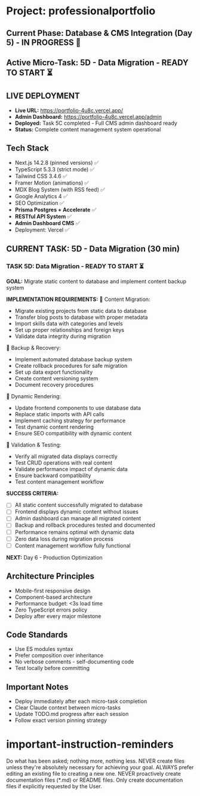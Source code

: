 # Project: professionalportfolio

## Current Phase: Database & CMS Integration (Day 5) - IN PROGRESS 🚀
## Active Micro-Task: 5D - Data Migration - READY TO START ⏳

## LIVE DEPLOYMENT
- **Live URL:** https://portfolio-4u8c.vercel.app/
- **Admin Dashboard:** https://portfolio-4u8c.vercel.app/admin
- **Deployed:** Task 5C completed - Full CMS admin dashboard ready
- **Status:** Complete content management system operational

## Tech Stack
- Next.js 14.2.8 (pinned versions) ✅
- TypeScript 5.3.3 (strict mode) ✅
- Tailwind CSS 3.4.6 ✅
- Framer Motion (animations) ✅
- MDX Blog System (with RSS feed) ✅
- Google Analytics 4 ✅
- SEO Optimization ✅
- **Prisma Postgres + Accelerate** ✅
- **RESTful API System** ✅
- **Admin Dashboard CMS** ✅
- Deployment: Vercel ✅

## CURRENT TASK: 5D - Data Migration (30 min)

### TASK 5D: Data Migration - READY TO START ⏳

**GOAL:** Migrate static content to database and implement content backup system

**IMPLEMENTATION REQUIREMENTS:**
🔄 Content Migration:
   - Migrate existing projects from static data to database
   - Transfer blog posts to database with proper metadata
   - Import skills data with categories and levels
   - Set up proper relationships and foreign keys
   - Validate data integrity during migration

🔄 Backup & Recovery:
   - Implement automated database backup system
   - Create rollback procedures for safe migration
   - Set up data export functionality
   - Create content versioning system
   - Document recovery procedures

🔄 Dynamic Rendering:
   - Update frontend components to use database data
   - Replace static imports with API calls
   - Implement caching strategy for performance
   - Test dynamic content rendering
   - Ensure SEO compatibility with dynamic content

🔄 Validation & Testing:
   - Verify all migrated data displays correctly
   - Test CRUD operations with real content
   - Validate performance impact of dynamic data
   - Ensure backward compatibility
   - Test content management workflow

**SUCCESS CRITERIA:**
- [ ] All static content successfully migrated to database
- [ ] Frontend displays dynamic content without issues
- [ ] Admin dashboard can manage all migrated content
- [ ] Backup and rollback procedures tested and documented
- [ ] Performance remains optimal with dynamic data
- [ ] Zero data loss during migration process
- [ ] Content management workflow fully functional

**NEXT:** Day 6 - Production Optimization

## Architecture Principles
- Mobile-first responsive design
- Component-based architecture
- Performance budget: <3s load time
- Zero TypeScript errors policy
- Deploy after every major milestone

## Code Standards
- Use ES modules syntax
- Prefer composition over inheritance  
- No verbose comments - self-documenting code
- Test locally before committing

## Important Notes
- Deploy immediately after each micro-task completion
- Clear Claude context between micro-tasks
- Update TODO.md progress after each session
- Follow exact version pinning strategy


# important-instruction-reminders
Do what has been asked; nothing more, nothing less.
NEVER create files unless they're absolutely necessary for achieving your goal.
ALWAYS prefer editing an existing file to creating a new one.
NEVER proactively create documentation files (*.md) or README files. Only create documentation files if explicitly requested by the User.